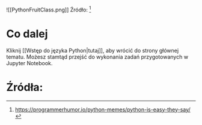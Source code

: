 ![[PythonFruitClass.png]]
Źródło: [^meme1]
# Co dalej
Kliknij [[Wstęp do języka Python|tutaj]], aby wrócić do strony głównej tematu. Możesz stamtąd przejść do wykonania zadań przygotowanych w Jupyter Notebook.
# Źródła:
[^meme1]: https://programmerhumor.io/python-memes/python-is-easy-they-say/